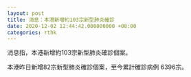 ```yaml
---
layout: post
title: 消息：本港新增約103宗新型肺炎確診
date: 2020-12-02 12:44:42.000000000 +08:00
categories: rthk
---
```


消息指，本港新增約103宗新型肺炎確診個案。

本港昨日新增82宗新型肺炎確診個案，至今累計確診病例 6396宗。
